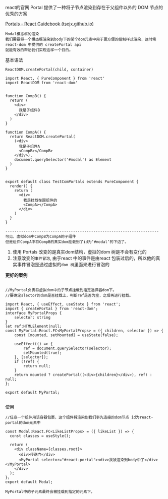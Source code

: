 react的官网 Portal 提供了一种将子节点渲染到存在于父组件以外的 DOM 节点的优秀的方案

[Portals - React Guidebook (tsejx.github.io)](https://tsejx.github.io/react-guidebook/foundation/advanced-guides/portals#模态窗)

```
Modal模态框的渲染
我们需要将一个模态框渲染到body下的某个dom元素中用于更方便的控制样式渲染，这时候 react-dom 中提供的 createPortal api
就能有效的帮助我们实现这样一个目的。
```

基本语法

```
ReactDOM.createPortal(child, container)
```



```
import React, { PureComponent } from 'react'
import ReactDOM from 'react-dom'


function CompB() {
  return (
    <div>
      我是子组件B
    </div>
  )
}

function CompA() {
  return ReactDOM.createPortal(
    (<div>
      我是子组件A
      <CompB></CompB>
    </div>),
    document.querySelector('#modal') as Element
  )
}


export default class TestComPortals extends PureComponent {
  render() {
    return (
      <div>
        我是挂载在跟组件的
        <CompA></CompA>
      </div>
    )
  }
}

--------------------------------------------------------------------
可见，虚拟dom中CompB为CompA的子组件
但是组件CompA中将CompB的真实dom挂载到了id为‘#modal’的下边了。

```

1. 使用 Portals 改变的是真实dom结构，虚拟的dom 树是不会有变化的
2. 注意改变的`事件冒泡`, 由于react 中的事件是由react 包装过后的，所以他的真实事件冒泡是通过虚拟的`dom 树`里面来进行冒泡的



**更好的案例**

```

//MyPortal负责将虚拟dom中的子节点挂载到指定选择器dom下。
//要确定slector的dom是否挂载上，判断ref是否为空，之后再进行挂载。

import React, { useEffect, useState } from 'react';
import { createPortal } from 'react-dom';
interface MyPortalProps {
    selector: string
}
let ref:HTMLElement|null;
const MyPortal:React.FC<MyPortalProps> = ({ children, selector }) => {
    const [mounted, setMounted] = useState(false);

    useEffect(() => {
        ref = document.querySelector(selector);
        setMounted(true);
    }, [selector]);
    if (!ref) {
        return null;
    }
    return mounted ? createPortal((<div>{children}</div>), ref) : null;
};

export default MyPortal;


```

使用

```
//任意一个组件用该容器包裹，这个组件将渲染到我们事先连接的dom节点 id为react-portal的dom元素中

const Modal:React.FC<LikeListProps> = ({ likeList }) => {
  const classes = useStyle();

  return (
    <div className={classes.root}>
      <div>传送门</div>
      <MyPortal selector="#react-portal"><div>我被渲染到body中了</div></MyPortal>
    </div>
  );
};
export default Modal;

MyPortal中的子元素最终会被挂载到指定的元素下。
```

